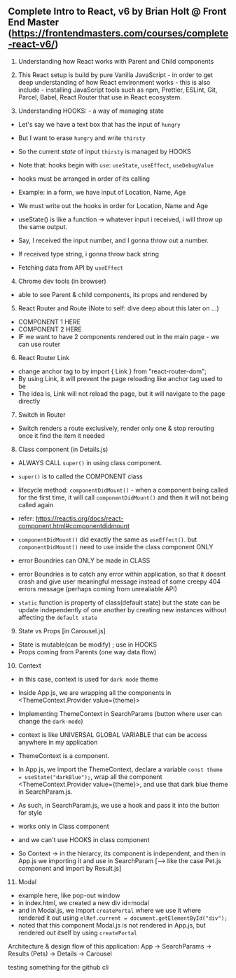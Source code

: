 ## Complete Intro to React, v6 by Brian Holt @ Front End Master (https://frontendmasters.com/courses/complete-react-v6/)

1. Understanding how React works with Parent and Child components

2. This React setup is build by pure Vanilla JavaScript - in order to get deep understanding of how React environment works - this is also include - installing JavaScript tools such as npm, Prettier, ESLint, Git, Parcel, Babel, React Router that use in React ecosystem.

3. Understanding HOOKS: - a way of managing state

- Let's say we have a text box that has the input of `hungry`
- But I want to erase `hungry` and write `thirsty`
- So the current _state_ of input `thirsty` is managed by HOOKS

- Note that: hooks begin with `use`: `useState`, `useEffect`, `useDebugValue`

- hooks must be arranged in order of its calling
- Example: in a form, we have input of Location, Name, Age
- We must write out the hooks in order for Location, Name and Age

- useState() is like a function -> whatever input i received, i will throw up the same output.
- Say, I received the input number, and I gonna throw out a number.
- If received type string, i gonna throw back string

- Fetching data from API by `useEffect`

4. Chrome dev tools (in browser)

- able to see Parent & child components, its props and rendered by

5. React Router and Route (Note to self: dive deep about this later on ...)

- <Router><Route>COMPONENT 1 HERE</Route></Router>
- <Router><Route>COMPONENT 2 HERE</Route></Router>
- IF we want to have 2 components rendered out in the main page - we can use router

6. React Router Link

- change anchor tag <a href=""></a> to <Link to=""></Link> by import { Link } from "react-router-dom";
- By using Link, it will prevent the page reloading like anchor tag used to be
- The idea is, Link will not reload the page, but it will navigate to the page directly

7. Switch in Router

- Switch renders a route exclusively, render only one & stop rerouting once it find the item it needed

8. Class component (in Details.js)

- ALWAYS CALL `super()` in using class component.
- `super()` is to called the COMPONENT class
- lifecycle method: `componentDidMount()` - when a component being called for the first time, it will call `componentDidMount()` and then it will not being called again
- refer: https://reactjs.org/docs/react-component.html#componentdidmount

- `componentDidMount()` did exactly the same as `useEffect()`. but `componentDidMount()` need to use inside the class component ONLY

- error Boundries can ONLY be made in CLASS
- error Boundries is to catch any error within application, so that it doesnt crash and give user meaningful message instead of some creepy 404 errors message (perhaps coming from unrealiable API)

- `static` function is property of class(default state) but the state can be update independently of one another by creating new instances without affecting the `default state`

9. State vs Props
   [in Carousel.js]

- State is mutable(can be modify) ; use in HOOKS
- Props coming from Parents (one way data flow)

10. Context

- in this case, context is used for `dark mode` theme
- Inside App.js, we are wrapping all the components in <ThemeContext.Provider value={theme}></ThemeContext>
- Implementing ThemeContext in SearchParams (button where user can change the `dark-mode`)

- context is like UNIVERSAL GLOBAL VARIABLE that can be access anywhere in my application
- ThemeContext is a component.
- In App.js, we import the ThemeContext, declare a variable `const theme = useState("darkBlue");`, wrap all the component <ThemeContext.Provider value={theme}></ThemeContext>, and use that dark blue theme in SearchParam.js.
- As such, in SearchParam.js, we use a hook and pass it into the button for style
- </ThemeContext> works only in Class component

- and we can't use HOOKS in class component

- So Context -> in the hierarcy, its component is independent, and then in App.js we importing it and use in SearchParam [--> like the case Pet.js component and import by Result.js]

11. Modal

- example here, like pop-out window
- in index.html, we created a new div id=modal
- and in Modal.js, we import `createPortal` where we use it where rendered it out using `elRef.current = document.getElementById("div");`
- noted that this component Modal.js is not rendered in App.js, but rendered out itself by using `createPortal`

Architecture & design flow of this application:
App -> SearchParams -> Results (Pets) -> Details -> Carousel

testing something for the github cli